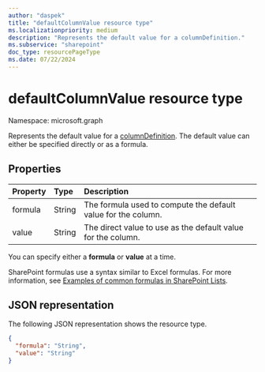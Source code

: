 ```yaml
---
author: "daspek"
title: "defaultColumnValue resource type"
ms.localizationpriority: medium
description: "Represents the default value for a columnDefinition."
ms.subservice: "sharepoint"
doc_type: resourcePageType
ms.date: 07/22/2024
---
```


# defaultColumnValue resource type

Namespace: microsoft.graph

Represents the default value for a [columnDefinition](columndefinition.md). The default value can either be specified directly or as a formula.

## Properties

| Property | Type   | Description                                                   |
|:---------|:-------|:--------------------------------------------------------------|
| formula  | String | The formula used to compute the default value for the column. |
| value    | String | The direct value to use as the default value for the column.  |

You can specify either a **formula** or **value** at a time.

SharePoint formulas use a syntax similar to Excel formulas. For more information, see [Examples of common formulas in SharePoint Lists](https://support.microsoft.com/office/examples-of-common-formulas-in-lists-d81f5f21-2b4e-45ce-b170-bf7ebf6988b3).

## JSON representation

The following JSON representation shows the resource type.

<!-- { "blockType": "resource", "@type": "microsoft.graph.defaultColumnValue" } -->

```json
{
  "formula": "String",
  "value": "String"
}
```

<!-- {
  "type": "#page.annotation",
  "description": "",
  "keywords": "",
  "section": "documentation",
  "tocPath": "Resources/DefaultColumnValue"
} -->

